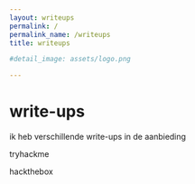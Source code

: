 ```yaml
---
layout: writeups
permalink: /
permalink_name: /writeups
title: writeups

#detail_image: assets/logo.png

---
```


# write-ups
ik heb verschillende write-ups in de aanbieding

tryhackme

hackthebox
